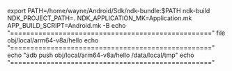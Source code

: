 export PATH=/home/wayne/Android/Sdk/ndk-bundle:$PATH
ndk-build NDK_PROJECT_PATH=. NDK_APPLICATION_MK=Application.mk APP_BUILD_SCRIPT=Android.mk -B 
echo "=================================================="
file obj/local/arm64-v8a/hello
echo "=================================================="
echo "adb push obj/local/arm64-v8a/hello /data/local/tmp"
echo "=================================================="
